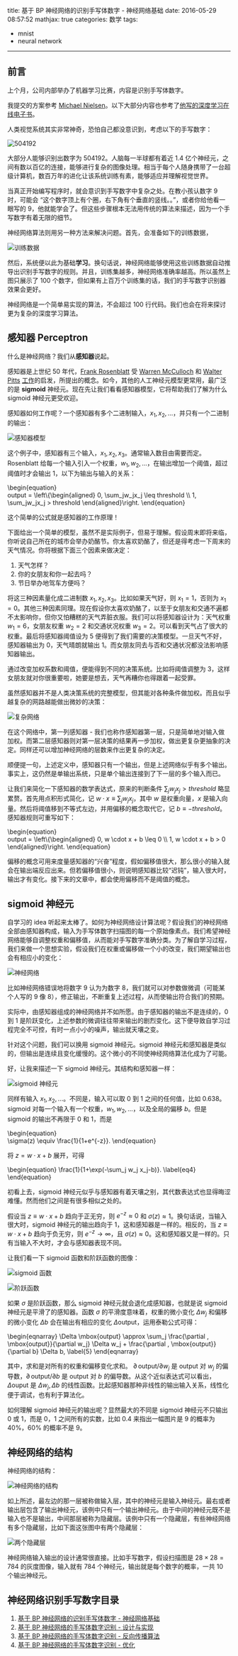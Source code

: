 title: 基于 BP 神经网络的识别手写体数字 - 神经网络基础
date: 2016-05-29 08:57:52
mathjax: true
categories: 数学
tags: 
- mnist
- neural network
---

<script type="text/x-mathjax-config">
MathJax.Hub.Config({
  TeX: { equationNumbers: { autoNumber: "AMS" } }
});
</script>

## 前言

上个月，公司内部举办了机器学习比赛，内容是识别手写体数字。

我提交的方案参考 [Michael Nielsen](http://michaelnielsen.org/)。以下大部分内容也参考了[他写的深度学习在线电子书](http://neuralnetworksanddeeplearning.com/chap1.html)。

人类视觉系统其实非常神奇，恐怕自己都没意识到，考虑以下的手写数字：

![504192](https://raw.githubusercontent.com/lyyyuna/blog_img/master/blog/201605/504192.png)

大部分人能够识别出数字为 504192。人脑每一半球都有着近 1.4 亿个神经元，之间有数以百亿的连接，能够进行复杂的图像处理。相当于每个人随身携带了一台超级计算机，数百万年的进化让该系统训练有素，能够适应并理解视觉世界。

当真正开始编写程序时，就会意识到手写数字中复杂之处。在教小孩认数字 9 时，可能会 “这个数字顶上有个圈，右下角有个垂直的竖线。。”，或者你给他看一眼写的 9，他就能学会了。但这些步骤根本无法用传统的算法来描述，因为一个手写数字有着无限的细节。

神经网络算法则用另一种方法来解决问题。首先，会准备如下的训练数据，

![训练数据](https://raw.githubusercontent.com/lyyyuna/blog_img/master/blog/201605/train_data.png)

然后，系统便以此为基础**学习**。换句话说，神经网络能够使用这些训练数据自动推导出识别手写数字的规则。并且，训练集越多，神经网络准确率越高。所以虽然上图只展示了 100 个数字，但如果有上百万个训练集的话，我们的手写数字识别器效果会更好。

神经网络是一个简单易实现的算法，不会超过 100 行代码。我们也会在将来探讨更为复杂的深度学习算法。

## 感知器 Perceptron

什么是神经网络？我们从**感知器**说起。

感知器是上世纪 50 年代，[Frank Rosenblatt](http://en.wikipedia.org/wiki/Frank_Rosenblatt) 受 [Warren McCulloch](http://en.wikipedia.org/wiki/Warren_McCulloch) 和 [Walter Pitts](http://en.wikipedia.org/wiki/Walter_Pitts) [工作](http://scholar.google.ca/scholar?cluster=4035975255085082870)的启发，所提出的概念。如今，其他的人工神经元模型更常用，最广泛的是 **sigmoid** 神经元。现在先让我们看看感知器模型，它将帮助我们了解为什么 sigmoid 神经元更受欢迎。

感知器如何工作呢？一个感知器有多个二进制输入，$x_1, x_2, ...$，并只有一个二进制的输出：

![感知器模型](https://raw.githubusercontent.com/lyyyuna/blog_img/master/blog/201605/perceptron.png)

这个例子中，感知器有三个输入，$x_1, x_2, x_3$。通常输入数目由需要而定。Rosenblatt 给每一个输入引入一个权重，$w_1, w_2, ...$，在输出增加一个阈值，超过阈值时才会输出 1，以下为输出与输入的关系：

\begin{equation}    
output = \left\\{\begin{aligned}
0, \sum_jw_jx_j \leq threshold \\\\
1, \sum_jw_jx_j > threshold
\end{aligned}\right. 
\end{equation}

这个简单的公式就是感知器的工作原理！

下面给出一个简单的模型，虽然不是实际例子，但易于理解。假设周末即将来临，你听说自己所在的城市会举办奶酪节。你太喜欢奶酪了，但还是得考虑一下周末的天气情况。你将根据下面三个因素来做决定：

1. 天气怎样？
2. 你的女朋友和你一起去吗？
3. 节日举办地驾车方便吗？

将这三种因素量化成二进制数 $x_1, x_2, x_3$。比如如果天气好，则 $x_1=1$，否则为 $x_1=0$。其他三种因素同理。现在假设你太喜欢奶酪了，以至于女朋友和交通不遍都不太影响你，但你又怕糟糕的天气弄脏衣服。我们可以将感知器设计为：天气权重$w_1=6$，女朋友权重 $w_2=2$ 和交通状况权重 $w_3=2$。可以看到天气占了很大的权重。最后将感知器阈值设为 5 便得到了我们需要的决策模型。一旦天气不好，感知器输出为 0，天气晴朗就输出 1。而女朋友同去与否和交通状况都没法影响感知器输出。

通过改变加权系数和阈值，便能得到不同的决策系统。比如将阈值调整为 3，这样女朋友就对你很重要啦，她要是想去，天气再糟你也得跟着一起受罪。

虽然感知器并不是人类决策系统的完整模型，但其能对各种条件做加权。而且似乎越复杂的网路越能做出微妙的决策：

![复杂网络](https://raw.githubusercontent.com/lyyyuna/blog_img/master/blog/201605/complex_perceptron.png)

在这个网络中，第一列感知器 - 我们也称作感知器第一层，只是简单地对输入做加权。而第二层感知器则对第一层决策的结果再一步加权，做出更复杂更抽象的决定。同样还可以增加神经网络的层数来作出更复杂的决定。

顺便提一句，上述定义中，感知器只有一个输出，但是上述网络似乎有多个输出。事实上，这仍然是单输出系统，只是单个输出连接到了下一层的多个输入而已。

让我们来简化一下感知器的数学表达式，原来的判断条件 $\sum_jw_jx_j > threshold$ 略显累赘。首先用点积形式简化，记 $w \cdot x \equiv \sum_j w_j x_j$，其中 $w$ 是权重向量，$x$ 是输入向量。然后将阈值移到不等式左边，并用偏移的概念取代它，记 $b \equiv - threshold$。感知器规则可重写如下：

\begin{equation}    
output = \left\\{\begin{aligned}
0, w \cdot x + b \leq 0 \\\\
1, w \cdot x + b > 0
\end{aligned}\right. 
\end{equation}

偏移的概念可用来度量感知器的“兴奋”程度，假如偏移值很大，那么很小的输入就会在输出端反应出来。但若偏移值很小，则说明感知器比较“迟钝”，输入很大时，输出才有变化。接下来的文章中，都会使用偏移而不是阈值的概念。

## sigmoid 神经元

自学习的 idea 听起来太棒了。如何为神经网络设计算法呢？假设我们的神经网络全部由感知器构成，输入为手写体数字扫描图的每一个原始像素点。我们希望神经网络能够自调整权重和偏移值，从而能对手写数字准确分类。为了解自学习过程，我们来做一个思想实验，假设我们在权重或偏移做一个小的改变，我们期望输出也会有相应小的变化：

![神经网络](https://raw.githubusercontent.com/lyyyuna/blog_img/master/blog/201605/neural_net.png)

比如神经网络错误地将数字 9 认为为数字 8，我们就可以对参数做微调（可能某个人写的 9 像 8），修正输出，不断重复上述过程，从而使输出符合我们的预期。

实际中，由感知器组成的神经网络并不如所愿。由于感知器的输出不是连续的，0 到 1 是阶跃变化，上述参数的微调往往带来输出的剧烈变化。这下便导致自学习过程完全不可控，有时一点小小的噪声，输出就天壤之变。

针对这个问题，我们可以换用 sigmoid 神经元。sigmoid 神经元和感知器是类似的，但输出是连续且变化缓慢的。这个微小的不同使神经网络算法化成为了可能。

好，让我来描述一下 sigmoid 神经元。其结构和感知器一样：

![sigmoid 神经元](https://raw.githubusercontent.com/lyyyuna/blog_img/master/blog/201605/sigmoid.png)

同样有输入 $x_1, x_2, ...$。不同是，输入可以取 0 到 1 之间的任何值，比如 0.638。sigmoid 对每一个输入有一个权重，$w_1, w_2, ...$，以及全局的偏移 $b$。但是 sigmoid 的输出不再限于 0 和 1，而是

\begin{equation}    
  \sigma(z) \equiv \frac{1}{1+e^{-z}}.
\end{equation}

将 $z=w \cdot x+b$ 展开，可得

\begin{equation} 
  \frac{1}{1+\exp(-\sum_j w_j x_j-b)}. \label{eq4}
\end{equation}

初看上去，sigmoid 神经元似乎与感知器有着天壤之别，其代数表达式也显得晦涩难懂。然而他们之间是有很多相似之处的。

假设当 $z\equiv w \cdot x + b$ 趋向于正无穷，则 $e^{-z}\approx 0$ 和 $\sigma(z) \approx 1$。换句话说，当输入很大时，sigmoid 神经元的输出趋向于 1，这和感知器是一样的。相反的，当 $z\equiv w \cdot x + b$ 趋向于负无穷，则 $e^{-z} \rightarrow \infty$，且 $\sigma(z) \approx 0$。这和感知器又是一样的。只有当输入不大时，才会与感知器表现不同。

让我们看一下 sigmoid 函数和阶跃函数的图像：

![sigmoid 函数](https://raw.githubusercontent.com/lyyyuna/blog_img/master/blog/201605/sigmoid_function.png)

![阶跃函数](https://raw.githubusercontent.com/lyyyuna/blog_img/master/blog/201605/step_function.png)

如果 $\sigma$ 是阶跃函数，那么 sigmoid 神经元就会退化成感知器，也就是说 sigmoid 神经元是平滑了的感知器。函数 $\sigma$ 的平滑度意味着，权重的微小变化 $\Delta w_j$ 和偏移的微小变化 $\Delta b$ 会在输出有相应的变化 $\Delta \mbox{output}$，运用泰勒公式可得：

\begin{eqnarray} 
  \Delta \mbox{output} \approx \sum_j \frac{\partial \, \mbox{output}}{\partial w_j}
  \Delta w_j + \frac{\partial \, \mbox{output}}{\partial b} \Delta b,
\label{5}
\end{eqnarray}

其中，求和是对所有的权重和偏移变化求和。 $\partial \,\mbox{output} / \partial w_j$ 是 $\mbox{output}$ 对 $w_j$ 的偏导数，$\partial \, \mbox{output} /\partial b$ 是 $\mbox{output}$ 对 $b$ 的偏导数。从这个近似表达式可以看出，$\Delta \mbox{ouput}$ 是 $\Delta w_j, \Delta b$ 的线性函数。比起感知器那种非线性的输出输入关系，线性化便于调试，也有利于算法化。

如何理解 sigmoid 神经元的输出呢？显然最大的不同是 sigmoid 神经元不只输出 0 或 1，而是 0，1 之间所有的实数，比如 0.4 来指出一幅图片是 9 的概率为 40%，60% 的概率不是 9。

## 神经网络的结构

神经网络的结构：

![神经网络的结构](https://raw.githubusercontent.com/lyyyuna/blog_img/master/blog/201605/net_structure.png)

如上所述，最左边的那一层被称做输入层，其中的神经元是输入神经元。最右或者输出层包含了输出神经元，该例中只有一个输出神经元。由于中间的神经元既不是输入也不是输出，中间那层被称为隐藏层。该例中只有一个隐藏层，有些神经网络有多个隐藏层，比如下面这张图中有两个隐藏层：

![两个隐藏层](https://raw.githubusercontent.com/lyyyuna/blog_img/master/blog/201605/multi-layer_net_structure.png)

神经网络输入输出的设计通常很直接。比如手写数字，假设扫描图是 $28 \times 28=784$ 的灰度图像，输入就有 784 个神经元，输出就是每个数字的概率，一共 10 个输出神经元。


## 神经网络识别手写数字目录

1. [基于 BP 神经网络的识别手写体数字 - 神经网络基础](http://www.lyyyuna.com/2016/05/29/handwritten-neural-net/)
2. [基于 BP 神经网络的手写体数字识别 - 设计与实现](http://www.lyyyuna.com/2016/06/25/handwritten-neural-net02/)
3. [基于 BP 神经网络的手写体数字识别 - 反向传播算法](http://www.lyyyuna.com/2016/06/26/handwritten-neural-net03/)
4. [基于 BP 神经网络的手写体数字识别 - 优化](http://www.lyyyuna.com/2016/06/30/handwritten-neural-net04/)
